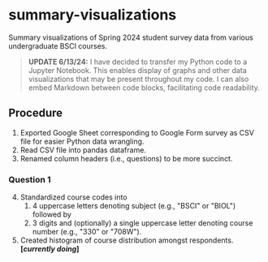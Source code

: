 # summary-visualizations
Summary visualizations of Spring 2024 student survey data from various undergraduate BSCI courses.

> **UPDATE 6/13/24:** I have decided to transfer my Python code to a Jupyter Notebook. This enables display of graphs and other data visualizations that may be present throughout my code. I can also embed Markdown between code blocks, facilitating code readability.

## Procedure
1. Exported Google Sheet corresponding to Google Form survey as CSV file for easier Python data wrangling.
2. Read CSV file into pandas dataframe.
3. Renamed column headers (i.e., questions) to be more succinct.

### Question 1
4. Standardized course codes into
   1. 4 uppercase letters denoting subject (e.g., "BSCI" or "BIOL") followed by
   2. 3 digits and (optionally) a single uppercase letter denoting course number (e.g., "330" or "708W").
5. Created histogram of course distribution amongst respondents. **[_currently doing_]**